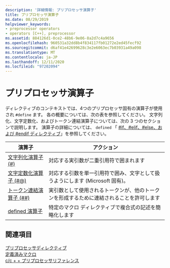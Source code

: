 ```yaml
---
description: '詳細情報: プリプロセッサ演算子'
title: プリプロセッサ演算子
ms.date: 08/29/2019
helpviewer_keywords:
- preprocessor operators
- operators [C++], preprocessor
ms.assetid: 884126d1-0ce2-48b6-9e06-8a2d7c4a9656
ms.openlocfilehash: 960531a32dd8b4f834117fb01272e2ed45fecf92
ms.sourcegitcommit: d6af41e42699628c3e2e6063ec7b03931a49a098
ms.translationtype: MT
ms.contentlocale: ja-JP
ms.lasthandoff: 12/11/2020
ms.locfileid: "97202094"
---
```

# <a name="preprocessor-operators"></a>プリプロセッサ演算子

ディレクティブのコンテキストでは、4つのプリプロセッサ固有の演算子が使用され `#define` ます。 各の概要については、次の表を参照してください。 文字列化、文字定数化、およびトークン連結演算子については、次の 3 つのセクションで説明します。 演算子の詳細については、 `defined` 「 [#if、#elif、#else、および #endif ディレクティブ](../preprocessor/hash-if-hash-elif-hash-else-and-hash-endif-directives-c-cpp.md)」を参照してください。

|演算子|アクション|
|--------------|------------|
|[文字列化演算子 (#)](../preprocessor/stringizing-operator-hash.md)|対応する実引数が二重引用符で囲まれます|
|[文字定数化演算子 (#@)](../preprocessor/charizing-operator-hash-at.md)|対応する引数を単一引用符で囲み、文字として扱うようにします (Microsoft 固有)。|
|[トークン連結演算子 (##)](../preprocessor/token-pasting-operator-hash-hash.md)|実引数として使用されるトークンが、他のトークンを形成するために連結されることを許可します|
|[defined 演算子](../preprocessor/hash-if-hash-elif-hash-else-and-hash-endif-directives-c-cpp.md)|特定のマクロ ディレクティブで複合式の記述を簡略化します|

## <a name="see-also"></a>関連項目

[プリプロセッサディレクティブ](../preprocessor/preprocessor-directives.md)\
[定義済みマクロ](../preprocessor/predefined-macros.md)\
[c/c + + プリプロセッサリファレンス](../preprocessor/c-cpp-preprocessor-reference.md)
